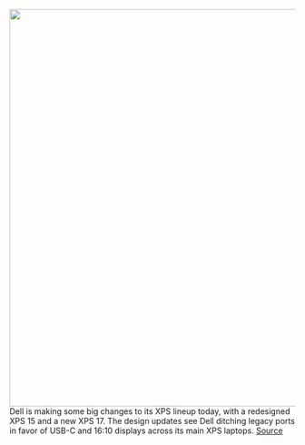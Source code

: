 <img src='https://cdn.vox-cdn.com/thumbor/g8zOR4sNsLo-8hDg5RQE1T59lYg=/0x0:3960x2640/1200x800/filters:focal(1664x1004:2296x1636)/cdn.vox-cdn.com/uploads/chorus_image/image/66790885/dellxps1715.0.jpg' width='700px' /><br/>
Dell is making some big changes to its XPS lineup today, with a redesigned XPS 15 and a new XPS 17. The design updates see Dell ditching legacy ports in favor of USB-C and 16:10 displays across its main XPS laptops.
<a href='https://www.theverge.com/2020/5/13/21257006/dell-xps-17-15-redesign-specs-features-update-2020'> Source <a/>
